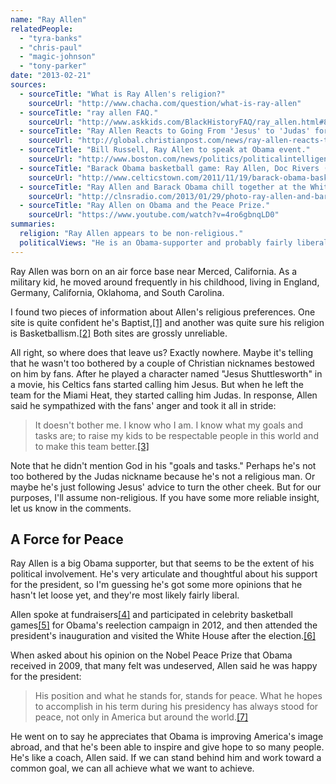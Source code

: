 ```yaml
---
name: "Ray Allen"
relatedPeople:
  - "tyra-banks"
  - "chris-paul"
  - "magic-johnson"
  - "tony-parker"
date: "2013-02-21"
sources:
  - sourceTitle: "What is Ray Allen's religion?"
    sourceUrl: "http://www.chacha.com/question/what-is-ray-allen"
  - sourceTitle: "ray allen FAQ."
    sourceUrl: "http://www.askkids.com/BlackHistoryFAQ/ray_allen.html#8"
  - sourceTitle: "Ray Allen Reacts to Going From 'Jesus' to 'Judas' for Leaving Boston."
    sourceUrl: "http://global.christianpost.com/news/ray-allen-reacts-to-going-from-jesus-to-judas-for-leaving-boston-78138/"
  - sourceTitle: "Bill Russell, Ray Allen to speak at Obama event."
    sourceUrl: "http://www.boston.com/news/politics/politicalintelligence/2011/05/bill_russell_ra.html"
  - sourceTitle: "Barack Obama basketball game: Ray Allen, Doc Rivers (!) expected to play."
    sourceUrl: "http://www.celticstown.com/2011/11/19/barack-obama-basketball-game-ray-allen-doc-rivers-expected-to-play/"
  - sourceTitle: "Ray Allen and Barack Obama chill together at the White House!"
    sourceUrl: "http://clnsradio.com/2013/01/29/photo-ray-allen-and-barack-obama-chill-together-at-the-white-house/"
  - sourceTitle: "Ray Allen on Obama and the Peace Prize."
    sourceUrl: "https://www.youtube.com/watch?v=4ro6gbnqLD0"
summaries:
  religion: "Ray Allen appears to be non-religious."
  politicalViews: "He is an Obama-supporter and probably fairly liberal."
---
```


Ray Allen was born on an air force base near Merced, California. As a military kid, he moved around frequently in his childhood, living in England, Germany, California, Oklahoma, and South Carolina.

I found two pieces of information about Allen's religious preferences. One site is quite confident he's Baptist,<a class="source-citation" href="#http%3A%2F%2Fwww.chacha.com%2Fquestion%2Fwhat-is-ray-allen" title="What is Ray Allen&apos;s religion?">[1]</a> and another was quite sure his religion is Basketballism.<a class="source-citation" href="#http%3A%2F%2Fwww.askkids.com%2FBlackHistoryFAQ%2Fray_allen.html%238" title="ray allen FAQ.">[2]</a> Both sites are grossly unreliable.

All right, so where does that leave us? Exactly nowhere. Maybe it's telling that he wasn't too bothered by a couple of Christian nicknames bestowed on him by fans. After he played a character named "Jesus Shuttlesworth" in a movie, his Celtics fans started calling him Jesus. But when he left the team for the Miami Heat, they started calling him Judas. In response, Allen said he sympathized with the fans' anger and took it all in stride:

>It doesn't bother me. I know who I am. I know what my goals and tasks are; to raise my kids to be respectable people in this world and to make this team better.<a class="source-citation" href="#http%3A%2F%2Fglobal.christianpost.com%2Fnews%2Fray-allen-reacts-to-going-from-jesus-to-judas-for-leaving-boston-78138%2F" title="Ray Allen Reacts to Going From &apos;Jesus&apos; to &apos;Judas&apos; for Leaving Boston.">[3]</a>

Note that he didn't mention God in his "goals and tasks." Perhaps he's not too bothered by the Judas nickname because he's not a religious man. Or maybe he's just following Jesus' advice to turn the other cheek. But for our purposes, I'll assume non-religious. If you have some more reliable insight, let us know in the comments.


## A Force for Peace

Ray Allen is a big Obama supporter, but that seems to be the extent of his political involvement. He's very articulate and thoughtful about his support for the president, so I'm guessing he's got some more opinions that he hasn't let loose yet, and they're most likely fairly liberal.

Allen spoke at fundraisers<a class="source-citation" href="#http%3A%2F%2Fwww.boston.com%2Fnews%2Fpolitics%2Fpoliticalintelligence%2F2011%2F05%2Fbill_russell_ra.html" title="Bill Russell, Ray Allen to speak at Obama event.">[4]</a> and participated in celebrity basketball games<a class="source-citation" href="#http%3A%2F%2Fwww.celticstown.com%2F2011%2F11%2F19%2Fbarack-obama-basketball-game-ray-allen-doc-rivers-expected-to-play%2F" title="Barack Obama basketball game: Ray Allen, Doc Rivers (!) expected to play.">[5]</a> for Obama's reelection campaign in 2012, and then attended the president's inauguration and visited the White House after the election.<a class="source-citation" href="#http%3A%2F%2Fclnsradio.com%2F2013%2F01%2F29%2Fphoto-ray-allen-and-barack-obama-chill-together-at-the-white-house%2F" title="Ray Allen and Barack Obama chill together at the White House!">[6]</a>

When asked about his opinion on the Nobel Peace Prize that Obama received in 2009, that many felt was undeserved, Allen said he was happy for the president:

>His position and what he stands for, stands for peace. What he hopes to accomplish in his term during his presidency has always stood for peace, not only in America but around the world.<a class="source-citation" href="#https%3A%2F%2Fwww.youtube.com%2Fwatch%3Fv%3D4ro6gbnqLD0" title="Ray Allen on Obama and the Peace Prize.">[7]</a>

He went on to say he appreciates that Obama is improving America's image abroad, and that he's been able to inspire and give hope to so many people. He's like a coach, Allen said. If we can stand behind him and work toward a common goal, we can all achieve what we want to achieve.